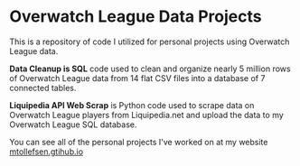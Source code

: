 # Overwatch League Data Projects
This is a repository of code I utilized for personal projects using Overwatch League data.

**Data Cleanup is SQL** code used to clean and organize nearly 5 million rows of Overwatch League data from 14 flat CSV files into a database of 7 connected tables.

**Liquipedia API Web Scrap** is Python code used to scrape data on Overwatch League players from Liquipedia.net and upload the data to my Overwatch League SQL database.

You can see all of the personal projects I've worked on at my website [mtollefsen.gtihub.io](https://mtollefsen.github.io/)
